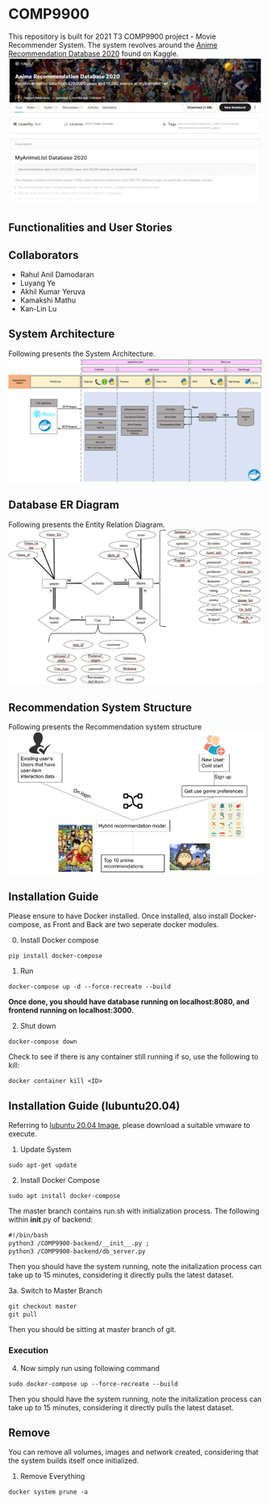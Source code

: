 # COMP9900
This repository is built for 2021 T3 COMP9900 project - Movie Recommender System. The system revolves around the [Anime Recommendation Database 2020](https://www.kaggle.com/hernan4444/anime-recommendation-database-2020) found on Kaggle. 
![Kaggle DB Snip](images/kaggle_db_snip.png)

## Functionalities and User Stories

## Collaborators
* Rahul Anil Damodaran
* Luyang Ye
* Akhil Kumar Yeruva
* Kamakshi Mathu
* Kan-Lin Lu

## System Architecture
Following presents the System Architecture.
![System Architecture](images/system_architecture.png)

## Database ER Diagram
Following presents the Entity Relation Diagram.
![ER Diagram](images/er_diagram.png)

## Recommendation System Structure
Following presents the Recommendation system structure 
![Recommendation System](images/Recommendation_System.png)

## Installation Guide
Please ensure to have Docker installed. Once installed, also install Docker-compose, as Front and Back are two seperate docker modules.

0. Install Docker compose
```
pip install docker-compose
```
1. Run
```
docker-compose up -d --force-recreate --build
```
**Once done, you should have database running on localhost:8080, and frontend running on localhost:3000.**

2. Shut down
```
docker-compose down
```
Check to see if there is any container still running if so, use the following to kill:
```
docker container kill <ID>
```
## Installation Guide (lubuntu20.04)

Referring to [lubuntu 20.04 Image](https://sourceforge.net/projects/linuxvmimages/files/VMware/L/lubuntu_20.04.1_VM.zip/download), please download a suitable vmware to execute.


1. Update System
```
sudo apt-get update
```
2. Install Docker Compose
```
sudo apt install docker-compose
```

The master branch contains run.sh with initialization process. The following within __init__.py of backend:
```
#!/bin/bash
python3 /COMP9900-backend/__init__.py ;
python3 /COMP9900-backend/db_server.py 
```
Then you should have the system running, note the initalization process can take up to 15 minutes, considering it directly pulls the latest dataset.

3a. Switch to Master Branch
```
git checkout master
git pull
```

Then you should be sitting at master branch of git.

### Execution

4. Now simply run using following command

```
sudo docker-compose up --force-recreate --build
```
Then you should have the system running, note the initalization process can take up to 15 minutes, considering it directly pulls the latest dataset.


## Remove
You can remove all volumes, images and network created, considering that the system builds itself once initialized.

1. Remove Everything
```
docker system prune -a 
```


